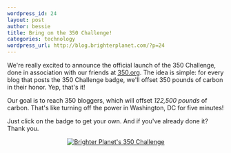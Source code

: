 ```yaml
--- 
wordpress_id: 24
layout: post
author: bessie
title: Bring on the 350 Challenge!
categories: technology
wordpress_url: http://blog.brighterplanet.com/?p=24
---
```

We're really excited to announce the official launch of the 350 Challenge, done in association with our friends at <a href="http://350.org">350.org</a>. The idea is simple: for every blog that posts the 350 Challenge badge, we'll offset 350 pounds of carbon in their honor. Yep, that's it! 

Our goal is to reach 350 bloggers, which will offset <em>122,500 pounds</em> of carbon. That's like turning off the power in Washington, DC for five minutes!

Just click on the badge to get your own. And if you've already done it? Thank you. 

<p style="text-align: center;">
<a href="http://350.brighterplanet.com/"><img src="http://350.brighterplanet.com/images/badges/BP_badge_180x201.jpg" border="0" alt="Brighter Planet's 350 Challenge" /></a>
</p>
